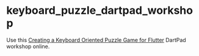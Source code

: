 # keyboard_puzzle_dartpad_workshop

Use this [Creating a Keyboard Oriented Puzzle Game for Flutter][] DartPad workshop online.

[Creating a Keyboard Oriented Puzzle Game for Flutter]: https://dartpad.dev/workshops.html?webserver=https://raw.githubusercontent.com/salihgueler/keyboard_puzzle_dartpad_workshop/main/
